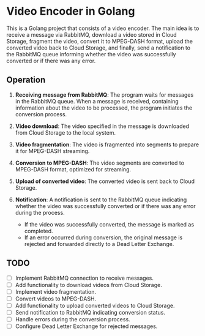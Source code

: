 # Video Encoder in Golang

This is a Golang project that consists of a video encoder. The main idea is to receive a message via RabbitMQ, download a video stored in Cloud Storage, fragment the video, convert it to MPEG-DASH format, upload the converted video back to Cloud Storage, and finally, send a notification to the RabbitMQ queue informing whether the video was successfully converted or if there was any error.

## Operation

1. **Receiving message from RabbitMQ**: The program waits for messages in the RabbitMQ queue. When a message is received, containing information about the video to be processed, the program initiates the conversion process.

2. **Video download**: The video specified in the message is downloaded from Cloud Storage to the local system.

3. **Video fragmentation**: The video is fragmented into segments to prepare it for MPEG-DASH streaming.

4. **Conversion to MPEG-DASH**: The video segments are converted to MPEG-DASH format, optimized for streaming.

5. **Upload of converted video**: The converted video is sent back to Cloud Storage.

6. **Notification**: A notification is sent to the RabbitMQ queue indicating whether the video was successfully converted or if there was any error during the process.

   - If the video was successfully converted, the message is marked as completed.
   - If an error occurred during conversion, the original message is rejected and forwarded directly to a Dead Letter Exchange.

## TODO

- [ ] Implement RabbitMQ connection to receive messages.
- [ ] Add functionality to download videos from Cloud Storage.
- [ ] Implement video fragmentation.
- [ ] Convert videos to MPEG-DASH.
- [ ] Add functionality to upload converted videos to Cloud Storage.
- [ ] Send notification to RabbitMQ indicating conversion status.
- [ ] Handle errors during the conversion process.
- [ ] Configure Dead Letter Exchange for rejected messages.
